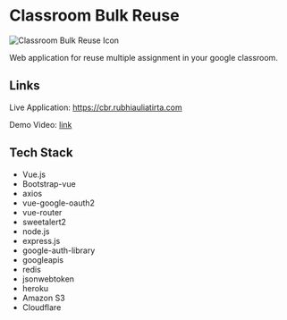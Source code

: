 # Classroom Bulk Reuse

![Classroom Bulk Reuse Icon](https://cbr.rubhiauliatirta.com/mrc.ico)

Web application for reuse multiple assignment in your google classroom.

## Links

Live Application: https://cbr.rubhiauliatirta.com

Demo Video: [link](https://drive.google.com/file/d/1R4vIYyhZ15FDN2838E9cj6B__AkUbsjk/view?usp=sharing)

## Tech Stack

- Vue.js
- Bootstrap-vue
- axios
- vue-google-oauth2
- vue-router
- sweetalert2
- node.js
- express.js
- google-auth-library
- googleapis
- redis
- jsonwebtoken
- heroku
- Amazon S3
- Cloudflare

